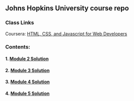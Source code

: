 ## Johns Hopkins University course repo

### Class Links
Coursera: [HTML, CSS, and Javascript for Web Developers](https://www.coursera.org/learn/html-css-javascript-for-web-developers/home/welcome)

### Contents:

#### 1. [Module 2 Solution](https://AP-AZ.github.io/JHU_Class/Module%202%20Solution/index.html)
#### 2. [Module 3 Solution](https://AP-AZ.github.io/JHU_Class/Module_3_Solution/index.html)
#### 3. [Module 4 Solution](https://AP-AZ.github.io/JHU_Class/Module_4_Solution/index.html)
#### 4. [Module 5 Solution](https://AP-AZ.github.io/JHU_Class/Module_5_Solution/index.html)


